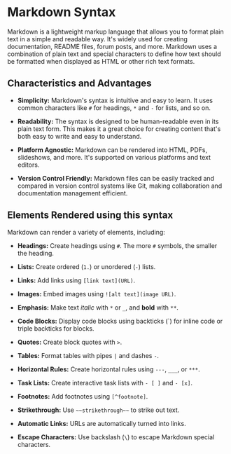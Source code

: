 # Markdown Syntax

Markdown is a lightweight markup language that allows you to format plain text in a simple and readable way. It's widely used for creating documentation, README files, forum posts, and more. Markdown uses a combination of plain text and special characters to define how text should be formatted when displayed as HTML or other rich text formats.

## Characteristics and Advantages

- **Simplicity:** Markdown's syntax is intuitive and easy to learn. It uses common characters like `#` for headings, `*` and `-` for lists, and so on.

- **Readability:** The syntax is designed to be human-readable even in its plain text form. This makes it a great choice for creating content that's both easy to write and easy to understand.

- **Platform Agnostic:** Markdown can be rendered into HTML, PDFs, slideshows, and more. It's supported on various platforms and text editors.

- **Version Control Friendly:** Markdown files can be easily tracked and compared in version control systems like Git, making collaboration and documentation management efficient.

## Elements Rendered using this syntax

Markdown can render a variety of elements, including:

- **Headings:** Create headings using `#`. The more `#` symbols, the smaller the heading.

- **Lists:** Create ordered (`1.`) or unordered (`-`) lists.

- **Links:** Add links using `[link text](URL)`.

- **Images:** Embed images using `![alt text](image URL)`.

- **Emphasis:** Make text *italic* with `*` or `_`, and **bold** with `**`.

- **Code Blocks:** Display code blocks using backticks (\`) for inline code or triple backticks for blocks.

- **Quotes:** Create block quotes with `>`.

- **Tables:** Format tables with pipes `|` and dashes `-`.

- **Horizontal Rules:** Create horizontal rules using `---`, `___`, or `***`.

- **Task Lists:** Create interactive task lists with `- [ ]` and `- [x]`.

- **Footnotes:** Add footnotes using `[^footnote]`.

- **Strikethrough:** Use `~~strikethrough~~` to strike out text.

- **Automatic Links:** URLs are automatically turned into links.

- **Escape Characters:** Use backslash (`\`) to escape Markdown special characters.



